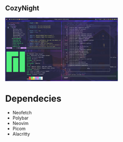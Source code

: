 ## CozyNight

<p>
<img align='center' width='360' src="LinuxDotfilesPreview.png">
</p>

# Dependecies

- Neofetch
- Polybar
- Neovim
- Picom
- Alacritty
